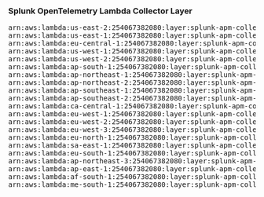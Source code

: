 <h3>Splunk OpenTelemetry Lambda Collector Layer</h3>

<pre>
arn:aws:lambda:us-east-2:254067382080:layer:splunk-apm-collector:170
arn:aws:lambda:us-east-1:254067382080:layer:splunk-apm-collector:12
arn:aws:lambda:eu-central-1:254067382080:layer:splunk-apm-collector:12
arn:aws:lambda:us-west-1:254067382080:layer:splunk-apm-collector:12
arn:aws:lambda:us-west-2:254067382080:layer:splunk-apm-collector:12
arn:aws:lambda:ap-south-1:254067382080:layer:splunk-apm-collector:12
arn:aws:lambda:ap-northeast-1:254067382080:layer:splunk-apm-collector:12
arn:aws:lambda:ap-northeast-2:254067382080:layer:splunk-apm-collector:12
arn:aws:lambda:ap-southeast-1:254067382080:layer:splunk-apm-collector:12
arn:aws:lambda:ap-southeast-2:254067382080:layer:splunk-apm-collector:12
arn:aws:lambda:ca-central-1:254067382080:layer:splunk-apm-collector:12
arn:aws:lambda:eu-west-1:254067382080:layer:splunk-apm-collector:12
arn:aws:lambda:eu-west-2:254067382080:layer:splunk-apm-collector:12
arn:aws:lambda:eu-west-3:254067382080:layer:splunk-apm-collector:12
arn:aws:lambda:eu-north-1:254067382080:layer:splunk-apm-collector:12
arn:aws:lambda:sa-east-1:254067382080:layer:splunk-apm-collector:12
arn:aws:lambda:eu-south-1:254067382080:layer:splunk-apm-collector:12
arn:aws:lambda:ap-northeast-3:254067382080:layer:splunk-apm-collector:12
arn:aws:lambda:ap-east-1:254067382080:layer:splunk-apm-collector:12
arn:aws:lambda:af-south-1:254067382080:layer:splunk-apm-collector:12
arn:aws:lambda:me-south-1:254067382080:layer:splunk-apm-collector:12
</pre>

